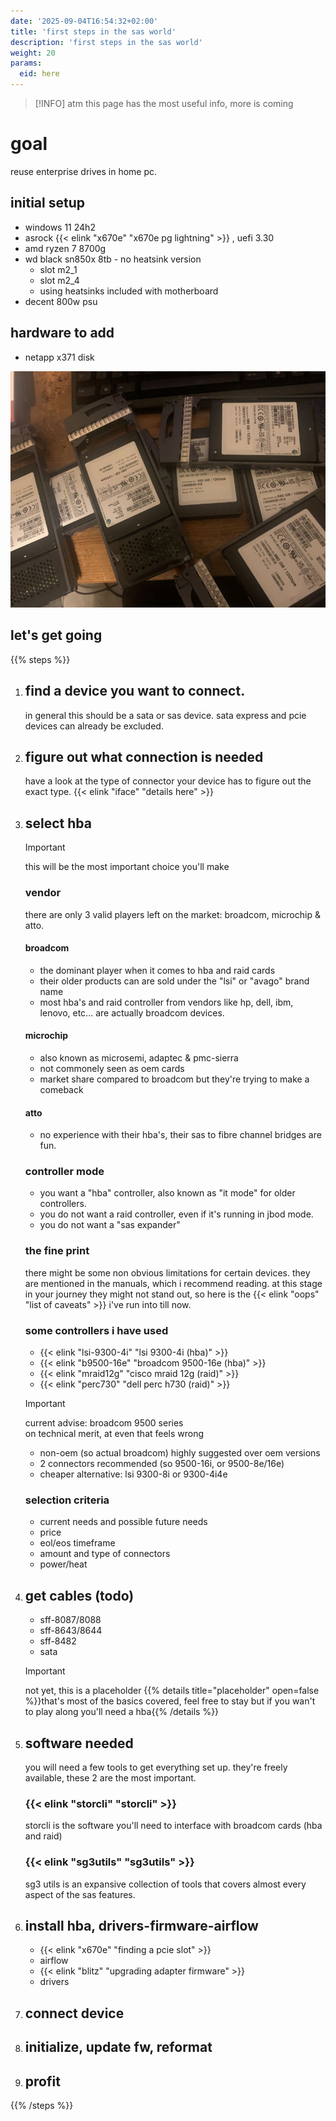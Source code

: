 ```yaml
---
date: '2025-09-04T16:54:32+02:00'
title: 'first steps in the sas world'
description: 'first steps in the sas world'
weight: 20
params:
  eid: here
---
```

> [!INFO]
> atm this page has the most useful info, more is coming

# goal

reuse enterprise drives in home pc.

## initial setup
* windows 11 24h2
* asrock {{< elink "x670e" "x670e pg lightning" >}} , uefi 3.30
* amd ryzen 7 8700g
* wd black sn850x 8tb - no heatsink version
  * slot m2_1
  * slot m2_4
  * using heatsinks included with motherboard
* decent 800w psu

## hardware to add
* netapp x371 disk

![](humblebrag.jpg)

## let's get going

{{% steps %}}
1. ## find a device you want to connect.
    in general this should be a sata or sas device. sata express and pcie devices can already be excluded.

1. ## figure out what connection is needed
    have a look at the type of connector your device has to figure out the exact type. {{< elink "iface" "details here" >}}

1. ## select hba
    > [!IMPORTANT]
    > this will be the most important choice you'll make
    ### vendor
    there are only 3 valid players left on the market: broadcom, microchip & atto.
    #### broadcom
    * the dominant player when it comes to hba and raid cards
    * their older products can are sold under the "lsi" or "avago" brand name
    * most hba's and raid controller from vendors like hp, dell, ibm, lenovo, etc... are actually broadcom devices. 
    #### microchip
    * also known as microsemi, adaptec & pmc-sierra
    * not commonely seen as oem cards
    * market share compared to broadcom but they're trying to make a comeback
    #### atto
    * no experience with their hba's, their sas to fibre channel bridges are fun.
    ### controller mode
    * you want a "hba" controller, also known as "it mode" for older controllers.
    * you do not want a raid controller, even if it's running in jbod mode.
    * you do not want a "sas expander"
    ### the fine print
    there might be some non obvious limitations for certain devices. they are mentioned in the manuals, which i recommend reading. at this stage in your journey they might not stand out, so here is the {{< elink "oops" "list of caveats" >}} i've run into till now.
    ### some controllers i have used
    * {{< elink "lsi-9300-4i" "lsi 9300-4i (hba)" >}}
    * {{< elink "b9500-16e" "broadcom 9500-16e (hba)" >}}
    * {{< elink "mraid12g" "cisco mraid 12g (raid)" >}}
    * {{< elink "perc730" "dell perc h730 (raid)" >}}
    > [!IMPORTANT]
    > current advise: broadcom 9500 series  
    > on technical merit, at even that feels wrong
    * non-oem (so actual broadcom) highly suggested over oem versions
    * 2 connectors recommended (so 9500-16i, or 9500-8e/16e)
    * cheaper alternative: lsi 9300-8i or 9300-4i4e
    ### selection criteria
    * current needs and possible future needs
    * price
    * eol/eos timeframe
    * amount and type of connectors
    * power/heat
1. ## get cables (todo)
    * sff-8087/8088
    * sff-8643/8644
    * sff-8482
    * sata
    > [!IMPORTANT]
    > not yet, this is a placeholder
    {{% details title="placeholder" open=false %}}that's most of the basics covered, feel free to stay but if you wan't to play along you'll need a hba{{% /details %}}
1. ## software needed
   you will need a few tools to get everything set up. they're freely available, these 2 are the most important.
   ### {{< elink "storcli" "storcli" >}}
   storcli is the software you'll need to interface with broadcom cards (hba and raid)
   ### {{< elink "sg3utils" "sg3utils" >}}
   sg3 utils is an expansive collection of tools that covers almost every aspect of the sas features.
1. ## install hba, drivers-firmware-airflow
    * {{< elink "x670e" "finding a pcie slot" >}}
    * airflow
    * {{< elink "blitz" "upgrading adapter firmware" >}}
    * drivers

1. ## connect device

1. ## initialize, update fw, reformat

1. ## profit


{{% /steps %}}
